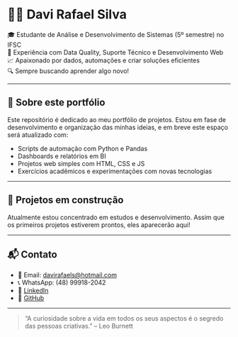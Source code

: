 # 👨‍💻 Davi Rafael Silva

🎓 Estudante de Análise e Desenvolvimento de Sistemas (5º semestre) no IFSC  
💼 Experiência com Data Quality, Suporte Técnico e Desenvolvimento Web  
📈 Apaixonado por dados, automações e criar soluções eficientes  
🔍 Sempre buscando aprender algo novo!

---

## 📂 Sobre este portfólio

Este repositório é dedicado ao meu portfólio de projetos. Estou em fase de desenvolvimento e organização das minhas ideias, e em breve este espaço será atualizado com:

- Scripts de automação com Python e Pandas  
- Dashboards e relatórios em BI  
- Projetos web simples com HTML, CSS e JS  
- Exercícios acadêmicos e experimentações com novas tecnologias

---

## 🚧 Projetos em construção

Atualmente estou concentrado em estudos e desenvolvimento. Assim que os primeiros projetos estiverem prontos, eles aparecerão aqui!

---

## 📬 Contato

- 📧 Email: [davirafaels@hotmail.com](mailto:davirafaels@hotmail.com)  
- 📞 WhatsApp: (48) 99918-2042  
- 🔗 [LinkedIn](https://www.linkedin.com/in/davirafaelsilva/)  
- 🐙 [GitHub]([https://github.com/seu-usuario](https://github.com/davirafaells/DaviRafael?tab=readme-ov-file))

---

> “A curiosidade sobre a vida em todos os seus aspectos é o segredo das pessoas criativas.” – Leo Burnett
